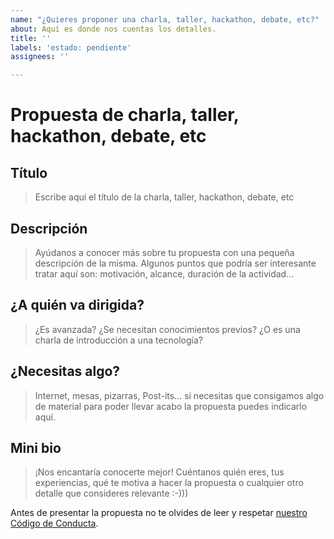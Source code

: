 ```yaml
---
name: "¿Quieres proponer una charla, taller, hackathon, debate, etc?"
about: Aquí es donde nos cuentas los detalles.
title: ''
labels: 'estado: pendiente'
assignees: ''

---
```


# Propuesta de charla, taller, hackathon, debate, etc 

## Título

> Escribe aquí el título de la charla, taller, hackathon, debate, etc 

## Descripción

> Ayúdanos a conocer más sobre tu propuesta con una pequeña descripción de la misma. Algunos puntos que podría ser interesante tratar aquí son: motivación, alcance, duración de la actividad...
## ¿A quién va dirigida?

> ¿Es avanzada? ¿Se necesitan conocimientos previos? ¿O es una charla de introducción a una tecnología?

## ¿Necesitas algo?

> Internet, mesas, pizarras, Post-its... si necesitas que consigamos algo de material para poder llevar acabo la propuesta puedes indicarlo aquí.

## Mini bio

> ¡Nos encantaría conocerte mejor! Cuéntanos quién eres, tus experiencias, qué te motiva a hacer la propuesta o cualquier otro detalle que consideres relevante :-)))

Antes de presentar la propuesta no te olvides de leer y respetar [nuestro Código de Conducta](https://github.com/asturiasjs/activities/blob/master/CODE_OF_CONDUCT.md).
